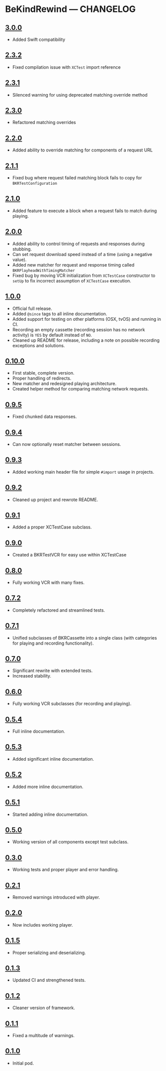 # BeKindRewind — CHANGELOG

## [3.0.0](https://github.com/jzucker2/BeKindRewind/releases/tag/3.0.0)

* Added Swift compatibility

## [2.3.2](https://github.com/jzucker2/BeKindRewind/releases/tag/2.3.2)

* Fixed compilation issue with `XCTest` import reference

## [2.3.1](https://github.com/jzucker2/BeKindRewind/releases/tag/2.3.1)

* Silenced warning for using deprecated matching override method

## [2.3.0](https://github.com/jzucker2/BeKindRewind/releases/tag/2.3.0)

* Refactored matching overrides

## [2.2.0](https://github.com/jzucker2/BeKindRewind/releases/tag/2.2.0)

* Added ability to override matching for components of a request URL

## [2.1.1](https://github.com/jzucker2/BeKindRewind/releases/tag/2.1.1)

* Fixed bug where request failed matching block fails to copy for `BKRTestConfiguration`

## [2.1.0](https://github.com/jzucker2/BeKindRewind/releases/tag/2.1.0)

* Added feature to execute a block when a request fails to match during playing.

## [2.0.0](https://github.com/jzucker2/BeKindRewind/releases/tag/2.0.0)

* Added ability to control timing of requests and responses during stubbing.
* Can set request download speed instead of a time (using a negative value).
* Added new matcher for request and response timing called `BKRPlayheadWithTimingMatcher`
* Fixed bug by moving VCR initialization from `XCTestCase` constructor to `setUp` to fix incorrect assumption of `XCTestCase` execution.

## [1.0.0](https://github.com/jzucker2/BeKindRewind/releases/tag/1.0.0)

* Official full release.
* Added `@since` tags to all inline documentation.
* Added support for testing on other platforms (OSX, tvOS) and running in CI.
* Recording an empty cassette (recording session has no network activity) is `YES` by default instead of `NO`.
* Cleaned up README for release, including a note on possible recording exceptions and solutions.

## [0.10.0](https://github.com/jzucker2/BeKindRewind/releases/tag/0.10.0)

* First stable, complete version.
* Proper handling of redirects.
* New matcher and redesigned playing architecture.
* Created helper method for comparing matching network requests.

## [0.9.5](https://github.com/jzucker2/BeKindRewind/releases/tag/0.9.5)

* Fixed chunked data responses.

## [0.9.4](https://github.com/jzucker2/BeKindRewind/releases/tag/0.9.4)

* Can now optionally reset matcher between sessions.

## [0.9.3](https://github.com/jzucker2/BeKindRewind/releases/tag/0.9.3)

* Added working main header file for simple `#import` usage in projects.

## [0.9.2](https://github.com/jzucker2/BeKindRewind/releases/tag/0.9.2)

* Cleaned up project and rewrote README.

## [0.9.1](https://github.com/jzucker2/BeKindRewind/releases/tag/0.9.1)

* Added a proper XCTestCase subclass.

## [0.9.0](https://github.com/jzucker2/BeKindRewind/releases/tag/0.9.0)

* Created a BKRTestVCR for easy use within XCTestCase

## [0.8.0](https://github.com/jzucker2/BeKindRewind/releases/tag/0.8.0)

* Fully working VCR with many fixes.

## [0.7.2](https://github.com/jzucker2/BeKindRewind/releases/tag/0.7.2)

* Completely refactored and streamlined tests.

## [0.7.1](https://github.com/jzucker2/BeKindRewind/releases/tag/0.7.1)

* Unified subclasses of BKRCassette into a single class (with categories for playing and recording functionality).

## [0.7.0](https://github.com/jzucker2/BeKindRewind/releases/tag/0.7.0)

* Significant rewrite with extended tests.
* Increased stability.

## [0.6.0](https://github.com/jzucker2/BeKindRewind/releases/tag/0.6.0)

* Fully working VCR subclasses (for recording and playing).

## [0.5.4](https://github.com/jzucker2/BeKindRewind/releases/tag/0.5.4)

* Full inline documentation.

## [0.5.3](https://github.com/jzucker2/BeKindRewind/releases/tag/0.5.3)

* Added significant inline documentation.

## [0.5.2](https://github.com/jzucker2/BeKindRewind/releases/tag/0.5.2)

* Added more inline documentation.

## [0.5.1](https://github.com/jzucker2/BeKindRewind/releases/tag/0.5.1)

* Started adding inline documentation.

## [0.5.0](https://github.com/jzucker2/BeKindRewind/releases/tag/0.5.0)

* Working version of all components except test subclass.

## [0.3.0](https://github.com/jzucker2/BeKindRewind/releases/tag/0.3.0)

* Working tests and proper player and error handling.

## [0.2.1](https://github.com/jzucker2/BeKindRewind/releases/tag/0.2.1)

* Removed warnings introduced with player.

## [0.2.0](https://github.com/jzucker2/BeKindRewind/releases/tag/0.2.0)

* Now includes working player.

## [0.1.5](https://github.com/jzucker2/BeKindRewind/releases/tag/0.1.5)

* Proper serializing and deserializing.

## [0.1.3](https://github.com/jzucker2/BeKindRewind/releases/tag/0.1.3)

* Updated CI and strengthened tests.

## [0.1.2](https://github.com/jzucker2/BeKindRewind/releases/tag/0.1.2)

* Cleaner version of framework.

## [0.1.1](https://github.com/jzucker2/BeKindRewind/releases/tag/0.1.1)

* Fixed a multitude of warnings.

## [0.1.0](https://github.com/jzucker2/BeKindRewind/releases/tag/0.1.0)

* Initial pod.
